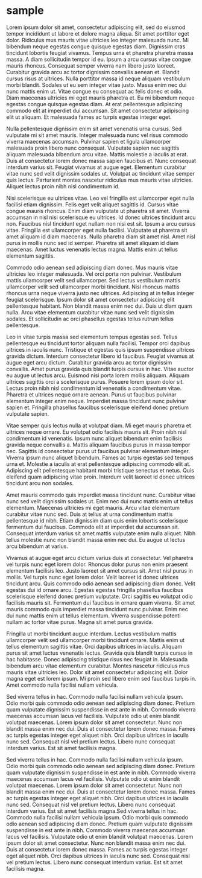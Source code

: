 # sample

Lorem ipsum dolor sit amet, consectetur adipiscing elit, sed do eiusmod tempor incididunt ut labore et dolore magna aliqua. Sit amet porttitor eget dolor. Ridiculus mus mauris vitae ultricies leo integer malesuada nunc. Mi bibendum neque egestas congue quisque egestas diam. Dignissim cras tincidunt lobortis feugiat vivamus. Tempus urna et pharetra pharetra massa massa. A diam sollicitudin tempor id eu. Ipsum a arcu cursus vitae congue mauris rhoncus. Consequat semper viverra nam libero justo laoreet. Curabitur gravida arcu ac tortor dignissim convallis aenean et. Blandit cursus risus at ultrices. Nulla porttitor massa id neque aliquam vestibulum morbi blandit. Sodales ut eu sem integer vitae justo. Massa enim nec dui nunc mattis enim ut. Vitae congue eu consequat ac felis donec et odio. Diam maecenas ultricies mi eget mauris pharetra et. Eu mi bibendum neque egestas congue quisque egestas diam. At erat pellentesque adipiscing commodo elit at imperdiet dui accumsan. Sit amet consectetur adipiscing elit ut aliquam. Et malesuada fames ac turpis egestas integer eget.


Nulla pellentesque dignissim enim sit amet venenatis urna cursus. Sed vulputate mi sit amet mauris. Integer malesuada nunc vel risus commodo viverra maecenas accumsan. Pulvinar sapien et ligula ullamcorper malesuada proin libero nunc consequat. Vulputate sapien nec sagittis aliquam malesuada bibendum arcu vitae. Mattis molestie a iaculis at erat. Duis at consectetur lorem donec massa sapien faucibus et. Nunc consequat interdum varius sit. Feugiat vivamus at augue eget. Elementum curabitur vitae nunc sed velit dignissim sodales ut. Volutpat ac tincidunt vitae semper quis lectus. Parturient montes nascetur ridiculus mus mauris vitae ultricies. Aliquet lectus proin nibh nisl condimentum id.

Nisi scelerisque eu ultrices vitae. Leo vel fringilla est ullamcorper eget nulla facilisi etiam dignissim. Felis eget velit aliquet sagittis id. Cursus vitae congue mauris rhoncus. Enim diam vulputate ut pharetra sit amet. Viverra accumsan in nisl nisi scelerisque eu ultrices. Id donec ultrices tincidunt arcu non. Faucibus nisl tincidunt eget nullam non nisi est sit. Ipsum a arcu cursus vitae. Fringilla est ullamcorper eget nulla facilisi. Vulputate ut pharetra sit amet aliquam id diam maecenas. Nulla pharetra diam sit amet nisl. Amet nisl purus in mollis nunc sed id semper. Pharetra sit amet aliquam id diam maecenas. Amet luctus venenatis lectus magna. Mattis enim ut tellus elementum sagittis.

Commodo odio aenean sed adipiscing diam donec. Mus mauris vitae ultricies leo integer malesuada. Vel orci porta non pulvinar. Vestibulum mattis ullamcorper velit sed ullamcorper. Sed lectus vestibulum mattis ullamcorper velit sed ullamcorper morbi tincidunt. Nisl rhoncus mattis rhoncus urna neque viverra justo nec ultrices. Adipiscing at in tellus integer feugiat scelerisque. Ipsum dolor sit amet consectetur adipiscing elit pellentesque habitant. Non blandit massa enim nec dui. Duis ut diam quam nulla. Arcu vitae elementum curabitur vitae nunc sed velit dignissim sodales. Et sollicitudin ac orci phasellus egestas tellus rutrum tellus pellentesque.

Leo in vitae turpis massa sed elementum tempus egestas sed. Tellus pellentesque eu tincidunt tortor aliquam nulla facilisi. Tempor orci dapibus ultrices in iaculis nunc. Tristique et egestas quis ipsum suspendisse ultrices gravida dictum. Interdum consectetur libero id faucibus. Feugiat vivamus at augue eget arcu dictum. Curabitur gravida arcu ac tortor dignissim convallis. Amet purus gravida quis blandit turpis cursus in hac. Vitae auctor eu augue ut lectus arcu. Euismod nisi porta lorem mollis aliquam. Aliquam ultrices sagittis orci a scelerisque purus. Posuere lorem ipsum dolor sit. Lectus proin nibh nisl condimentum id venenatis a condimentum vitae. Pharetra et ultrices neque ornare aenean. Purus ut faucibus pulvinar elementum integer enim neque. Imperdiet massa tincidunt nunc pulvinar sapien et. Fringilla phasellus faucibus scelerisque eleifend donec pretium vulputate sapien.

Vitae semper quis lectus nulla at volutpat diam. Mi eget mauris pharetra et ultrices neque ornare. Eu volutpat odio facilisis mauris sit. Proin nibh nisl condimentum id venenatis. Ipsum nunc aliquet bibendum enim facilisis gravida neque convallis a. Mattis aliquam faucibus purus in massa tempor nec. Sagittis id consectetur purus ut faucibus pulvinar elementum integer. Viverra ipsum nunc aliquet bibendum. Fames ac turpis egestas sed tempus urna et. Molestie a iaculis at erat pellentesque adipiscing commodo elit at. Adipiscing elit pellentesque habitant morbi tristique senectus et netus. Quis eleifend quam adipiscing vitae proin. Interdum velit laoreet id donec ultrices tincidunt arcu non sodales.

Amet mauris commodo quis imperdiet massa tincidunt nunc. Curabitur vitae nunc sed velit dignissim sodales ut. Enim nec dui nunc mattis enim ut tellus elementum. Maecenas ultricies mi eget mauris. Arcu vitae elementum curabitur vitae nunc sed. Duis at tellus at urna condimentum mattis pellentesque id nibh. Etiam dignissim diam quis enim lobortis scelerisque fermentum dui faucibus. Commodo elit at imperdiet dui accumsan sit. Consequat interdum varius sit amet mattis vulputate enim nulla aliquet. Nibh tellus molestie nunc non blandit massa enim nec dui. Eu augue ut lectus arcu bibendum at varius.

Vivamus at augue eget arcu dictum varius duis at consectetur. Vel pharetra vel turpis nunc eget lorem dolor. Rhoncus dolor purus non enim praesent elementum facilisis leo. Justo laoreet sit amet cursus sit. Amet nisl purus in mollis. Vel turpis nunc eget lorem dolor. Velit laoreet id donec ultrices tincidunt arcu. Quis commodo odio aenean sed adipiscing diam donec. Velit egestas dui id ornare arcu. Egestas egestas fringilla phasellus faucibus scelerisque eleifend donec pretium vulputate. Orci sagittis eu volutpat odio facilisis mauris sit. Fermentum dui faucibus in ornare quam viverra. Sit amet mauris commodo quis imperdiet massa tincidunt nunc pulvinar. Enim nec dui nunc mattis enim ut tellus elementum. Viverra suspendisse potenti nullam ac tortor vitae purus. Magna sit amet purus gravida.

Fringilla ut morbi tincidunt augue interdum. Lectus vestibulum mattis ullamcorper velit sed ullamcorper morbi tincidunt ornare. Mattis enim ut tellus elementum sagittis vitae. Orci dapibus ultrices in iaculis. Aliquam purus sit amet luctus venenatis lectus. Gravida quis blandit turpis cursus in hac habitasse. Donec adipiscing tristique risus nec feugiat in. Malesuada bibendum arcu vitae elementum curabitur. Montes nascetur ridiculus mus mauris vitae ultricies leo. Dolor sit amet consectetur adipiscing elit. Dolor magna eget est lorem ipsum. Mi proin sed libero enim sed faucibus turpis in. Amet commodo nulla facilisi nullam vehicula.

Sed viverra tellus in hac. Commodo nulla facilisi nullam vehicula ipsum. Odio morbi quis commodo odio aenean sed adipiscing diam donec. Pretium quam vulputate dignissim suspendisse in est ante in nibh. Commodo viverra maecenas accumsan lacus vel facilisis. Vulputate odio ut enim blandit volutpat maecenas. Lorem ipsum dolor sit amet consectetur. Nunc non blandit massa enim nec dui. Duis at consectetur lorem donec massa. Fames ac turpis egestas integer eget aliquet nibh. Orci dapibus ultrices in iaculis nunc sed. Consequat nisl vel pretium lectus. Libero nunc consequat interdum varius. Est sit amet facilisis magna.

Sed viverra tellus in hac. Commodo nulla facilisi nullam vehicula ipsum. Odio morbi quis commodo odio aenean sed adipiscing diam donec. Pretium quam vulputate dignissim suspendisse in est ante in nibh. Commodo viverra maecenas accumsan lacus vel facilisis. Vulputate odio ut enim blandit volutpat maecenas. Lorem ipsum dolor sit amet consectetur. Nunc non blandit massa enim nec dui. Duis at consectetur lorem donec massa. Fames ac turpis egestas integer eget aliquet nibh. Orci dapibus ultrices in iaculis nunc sed. Consequat nisl vel pretium lectus. Libero nunc consequat interdum varius. Est sit amet facilisis magna.Sed viverra tellus in hac. Commodo nulla facilisi nullam vehicula ipsum. Odio morbi quis commodo odio aenean sed adipiscing diam donec. Pretium quam vulputate dignissim suspendisse in est ante in nibh. Commodo viverra maecenas accumsan lacus vel facilisis. Vulputate odio ut enim blandit volutpat maecenas. Lorem ipsum dolor sit amet consectetur. Nunc non blandit massa enim nec dui. Duis at consectetur lorem donec massa. Fames ac turpis egestas integer eget aliquet nibh. Orci dapibus ultrices in iaculis nunc sed. Consequat nisl vel pretium lectus. Libero nunc consequat interdum varius. Est sit amet facilisis magna.
